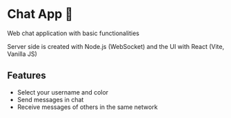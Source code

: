 # Chat App 💬

Web chat application with basic functionalities

Server side is created with Node.js (WebSocket) and the UI with React (Vite, Vanilla JS)

## Features
- Select your username and color
- Send messages in chat
- Receive messages of others in the same network

